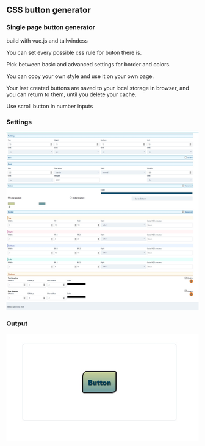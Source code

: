 ## CSS button generator

### Single page button generator

build with vue.js and tailwindcss

You can set every possible css rule for buton there is.

Pick between basic and advanced settings for border and colors.

You can copy your own style and use it on your own page.

Your last created buttons are saved to your local storage in browser, and you can return to them, until you delete your cache.

Use scroll button in number inputs

### Settings

![editable input](settings.jpg)


### Output

![editable input](button.jpg)